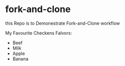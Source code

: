 # fork-and-clone
this Repo is to Demonestrate Fork-and-Clone workflow

My Favourite Checkens Falvors:
* Beef
* Milk
* Apple
* Banana
